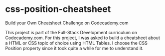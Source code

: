 # css-position-cheatsheet
Build your Own Cheatsheet Challenge on Codecademy.com

This project is part of the Full-Stack Development curriculum on Codecademy.com.
For this project, I was asked to build a cheatsheet about a HTML or CSS topic of choice using HTML Tables. I choose the CSS Position property since it took quite a while for me to understand it.
